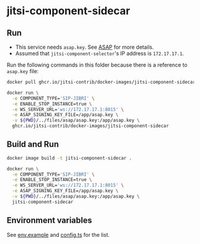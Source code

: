 # jitsi-component-sidecar

## Run

- This service needs `asap.key`. See [ASAP](/files/asap) for more details.
- Assumed that `jitsi-component-selector`'s IP address is `172.17.17.1`.

Run the following commands in this folder because there is a reference to
`asap.key` file:

```bash
docker pull ghcr.io/jitsi-contrib/docker-images/jitsi-component-sidecar:latest

docker run \
  -e COMPONENT_TYPE='SIP-JIBRI' \
  -e ENABLE_STOP_INSTANCE=true \
  -e WS_SERVER_URL='ws://172.17.17.1:8015' \
  -e ASAP_SIGNING_KEY_FILE=/app/asap.key \
  -v ${PWD}/../files/asap/asap.key:/app/asap.key \
  ghcr.io/jitsi-contrib/docker-images/jitsi-component-sidecar
```

## Build and Run

```bash
docker image build -t jitsi-component-sidecar .

docker run \
  -e COMPONENT_TYPE='SIP-JIBRI' \
  -e ENABLE_STOP_INSTANCE=true \
  -e WS_SERVER_URL='ws://172.17.17.1:8015' \
  -e ASAP_SIGNING_KEY_FILE=/app/asap.key \
  -v ${PWD}/../files/asap/asap.key:/app/asap.key \
  jitsi-component-sidecar
```

## Environment variables

See
[env.example](https://github.com/jitsi/jitsi-component-sidecar/blob/main/env.example)
and
[config.ts](https://github.com/jitsi/jitsi-component-sidecar/blob/main/src/config/config.ts)
for the list.
